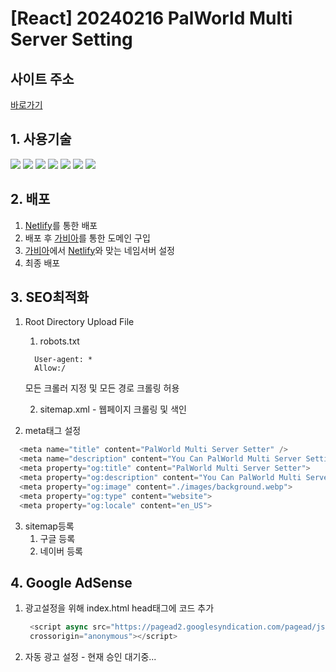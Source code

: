 # [React] 20240216 PalWorld Multi Server Setting

## 사이트 주소
[바로가기](https://www.palworldserversetter.com/)

## 1. 사용기술

<img src="https://img.shields.io/badge/Vite-646CFF?style=flat-square&logo=vite&logoColor=white"> <img src="https://img.shields.io/badge/React-61DAFB?style=flat-square&logo=react&logoColor=black"> <img src="https://img.shields.io/badge/JavaScript-F7DF1E?style=flat-square&logo=javascript&logoColor=black">  <img src="https://img.shields.io/badge/zustand-999999?style=flat-square&logo=react&logoColor=black"> <img src="https://img.shields.io/badge/TypeScript-3178C6?style=flat-square&logo=TypeScript&logoColor=white"> <img src="https://img.shields.io/badge/tailwindcss-06B6D4?style=flat-square&logo=tailwindcss&logoColor=black"> <img src="https://img.shields.io/badge/Netlify-00C7B7?style=flat-square&logo=Netlify&logoColor=black">

## 2. 배포
1. [Netlify](https://app.netlify.com/)를 통한 배포
2. 배포 후 [가비아](https://www.gabia.com/)를 통한 도메인 구입
3. [가비아](https://www.gabia.com/)에서 [Netlify](https://app.netlify.com/)와 맞는 네임서버 설정
4. 최종 배포

## 3. SEO최적화
1. Root Directory Upload File
     1. robots.txt
    ```
      User-agent: *
      Allow:/
    ```
      모든 크롤러 지정 및 모든 경로 크롤링 허용

    2. sitemap.xml - 웹페이지 크롤링 및 색인

2. meta태그 설정
```js
  <meta name="title" content="PalWorld Multi Server Setter" />
  <meta name="description" content="You Can PalWorld Multi Server Setting This Website" />
  <meta property="og:title" content="PalWorld Multi Server Setter">
  <meta property="og:description" content="You Can PalWorld Multi Server Setting This Website">
  <meta property="og:image" content="./images/background.webp">
  <meta property="og:type" content="website">
  <meta property="og:locale" content="en_US">
```

3. sitemap등록
   1. 구글 등록
   2. 네이버 등록
## 4. Google AdSense
1. 광고설정을 위해 index.html head태그에 코드 추가
   ```js 
    <script async src="https://pagead2.googlesyndication.com/pagead/js/adsbygoogle.js?client=ca-pub-4183167432172719"
    crossorigin="anonymous"></script>
   ```
2. 자동 광고 설정 - 현재 승인 대기중...